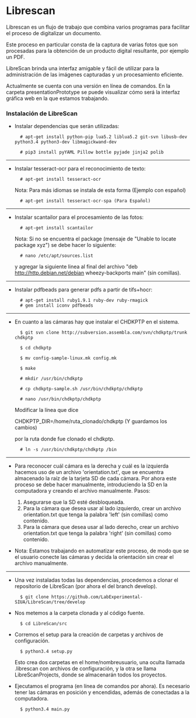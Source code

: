 # Librescan

Librescan es un flujo de trabajo que combina varios programas para facilitar el proceso de digitalizar un documento.

Este proceso en particular consta de la captura de varias fotos que son procesadas para la obtención de un producto digital resultante, por ejemplo un PDF. 

LibreScan brinda una interfaz amigable y fácil de utilizar para la administración de las imágenes capturadas y un procesamiento eficiente.

Actualmente se cuenta con una versión en línea de comandos. En la carpeta presentationPrototype se puede visualizar cómo será la interfaz gráfica web en la que estamos trabajando.

### Instalación de LibreScan
- Instalar dependencias que serán utilizadas:

        # apt-get install python-pip lua5.2 liblua5.2 git-svn libusb-dev python3.4 python3-dev libmagickwand-dev

        # pip3 install pyYAML Pillow bottle pyjade jinja2 polib

---

- Instalar tesseract-ocr para el reconocimiento de texto:

        # apt-get install tesseract-ocr

    Nota: Para más idiomas se instala de esta forma (Ejemplo con español)
    
        # apt-get install tesseract-ocr-spa (Para Español)

---

- Instalar scantailor para el procesamiento de las fotos:

        # apt-get install scantailor
    
    Nota: Si no se encuentra el package (mensaje de "Unable to locate package xyz") se debe hacer lo siguiente:
    
        # nano /etc/apt/sources.list
        
    y agregar la siguiente linea al final del archivo 
    "deb http://http.debian.net/debian wheezy-backports main" (sin comillas).

    

---

- Instalar pdfbeads para generar pdfs a partir de tifs+hocr:

        # apt-get install ruby1.9.1 ruby-dev ruby-rmagick 
        # gem install iconv pdfbeads


---
- En cuanto a las cámaras hay que instalar el CHDKPTP en el sistema.

        $ git svn clone http://subversion.assembla.com/svn/chdkptp/trunk chdkptp

        $ cd chdkptp
    
        $ mv config-sample-linux.mk config.mk

        $ make

        # mkdir /usr/bin/chdkptp

        # cp chdkptp-sample.sh /usr/bin/chdkptp/chdkptp

        # nano /usr/bin/chdkptp/chdkptp

    Modificar la línea que dice
    
    CHDKPTP_DIR=/home/ruta_clonado/chdkptp (Y guardamos los cambios)
    
     por la ruta donde fue clonado el chdkptp.

        # ln -s /usr/bin/chdkptp/chdkptp /bin

---

- Para reconocer cuál cámara es la derecha y cuál es la izquierda hacemos uso de un archivo 'orientation.txt', que se encuentra almacenado la raíz de la tarjeta SD de cada cámara. Por ahora este proceso se debe hacer manualmente, introduciendo la SD en la computadora y creando el archivo manualmente. Pasos:
    
    1. Asegurarse que la SD esté desbloqueada.
    2. Para la cámara que desea usar al lado izquierdo, crear un archivo orientation.txt que tenga la palabra 'left' (sin comillas) como contenido.
    3. Para la cámara que desea usar al lado derecho, crear un archivo orientation.txt que tenga la palabra 'right' (sin comillas) como contenido.

- Nota: Estamos trabajando en automatizar este proceso, de modo que se el usuario conecte las cámaras y decida la orientación sin crear el archivo manualmente.

---

- Una vez instaladas todas las dependencias, procedemos a clonar el repositorio de LibreScan (por ahora el del branch develop).

        $ git clone https://github.com/LabExperimental-SIUA/LibreScan/tree/develop

- Nos metemos a la carpeta clonada y al código fuente.

        $ cd LibreScan/src

- Corremos el setup para la creación de carpetas y archivos de configuración.

        $ python3.4 setup.py

    Esto crea dos carpetas en el home/nombreusuario, una oculta llamada .librescan con archivos de configuración, y la otra se llama LibreScanProjects, donde se almacenarán todos los proyectos.

- Ejecutamos el programa (en línea de comandos por ahora). Es necesario tener las cámaras en posición y encendidas, además de conectadas a la computadora.

        $ python3.4 main.py
